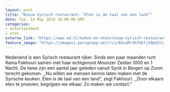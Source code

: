 ```yaml
---
layout: post
title: "Nieuw Syrisch restaurant: ‘Eten is de taal van een land’"
date: Tue, 14 May 2019 18:00:00 GMT
categories: 
- entertainment 
- eten 
externe_link: "https://www.ad.nl/koken-en-eten/nieuw-syrisch-restaurant-eten-is-de-taal-van-een-land~a099ba36/"
feature_image: "https://images1.persgroep.net/rcs/BSvuMr3h7Xkfj50pUSYjiAFXuw4/diocontent/147718973/_fitwidth/400/?appId=21791a8992982cd8da851550a453bd7f&quality=0.7"
---
```


Nederland is een Syrisch restaurant rijker. Sinds een paar maanden runt Rama Fakhouri samen met haar echtgenoot Mounzer Zeidan 1000 en 1 Nacht. De twee zijn een aantal jaar geleden vanuit Syrië in Bergen op Zoom terecht gekomen. ,,Nu willen we mensen kennis laten maken met de Syrische keuken. Eten is de taal van een land”, zegt Fakhouri. ,,Door elkaars eten te proeven, begrijpen we elkaar. Zo maken we contact.”
